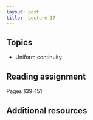 ```yaml
---
layout: post
title:  Lecture 17
---
```


## Topics

* Uniform continuity

## Reading assignment

Pages 139-151

## Additional resources



